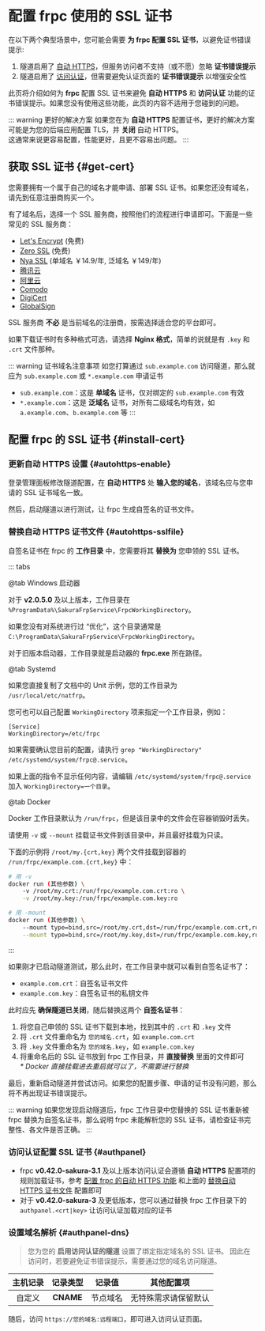 # 配置 frpc 使用的 SSL 证书

在以下两个典型场景中，您可能会需要 **为 frpc 配置 SSL 证书**，以避免证书错误提示:

1. 隧道启用了 [自动 HTTPS](/frpc/auto-https.md)，但服务访问者不支持（或不愿）忽略 **证书错误提示**
1. 隧道启用了 [访问认证](/bestpractice/frpc-auth.md)，但需要避免认证页面的 **证书错误提示** 以增强安全性

此页将介绍如何为 **frpc** 配置 SSL 证书来避免 **自动 HTTPS** 和 **访问认证** 功能的证书错误提示。如果您没有使用这些功能，此页的内容不适用于您碰到的问题。

::: warning 更好的解决方案
如果您在为 **自动 HTTPS** 配置证书，更好的解决方案可能是为您的后端应用配置 TLS，并 **关闭** 自动 HTTPS。  
这通常来说更容易配置，性能更好，且更不容易出问题。
:::

## 获取 SSL 证书 {#get-cert}

您需要拥有一个属于自己的域名才能申请、部署 SSL 证书。如果您还没有域名，请先到任意注册商购买一个。

有了域名后，选择一个 SSL 服务商，按照他们的流程进行申请即可。下面是一些常见的 SSL 服务商：

- [Let's Encrypt](https://letsencrypt.org/) (免费)
- [Zero SSL](https://zerossl.com/) (免费)
- [Nya SSL](https://get.ssl.moe/) (单域名 ￥14.9/年, 泛域名 ￥149/年)
- [腾讯云](https://cloud.tencent.com/product/ssl)
- [阿里云](https://www.aliyun.com/product/cas)
- [Comodo](https://www.comodo.com/)
- [DigiCert](https://www.digicert.com/)
- [GlobalSign](https://www.globalsign.com/)

SSL 服务商 **不必** 是当前域名的注册商，按需选择适合您的平台即可。

如果下载证书时有多种格式可选，请选择 **Nginx 格式**，简单的说就是有 `.key` 和 `.crt` 文件那种。

::: warning 证书域名注意事项
如您打算通过 `sub.example.com` 访问隧道，那么就应为 `sub.example.com` 或 `*.example.com` 申请证书

- `sub.example.com`：这是 **单域名** 证书，仅对绑定的 `sub.example.com` 有效
- `*.example.com`：这是 **泛域名** 证书，对所有二级域名均有效，如 `a.example.com`、`b.example.com` 等
:::

## 配置 frpc 的 SSL 证书 {#install-cert}

### 更新自动 HTTPS 设置 {#autohttps-enable}

登录管理面板修改隧道配置，在 **自动 HTTPS** 处 **输入您的域名**，该域名应与您申请的 SSL 证书域名一致。

然后，启动隧道以进行测试，让 frpc 生成自签名的证书文件。

### 替换自动 HTTPS 证书文件 {#autohttps-sslfile}

自签名证书在 frpc 的 **工作目录** 中，您需要将其 **替换为** 您申领的 SSL 证书。

::: tabs

@tab Windows 启动器

对于 **v2.0.5.0** 及以上版本，工作目录在 `%ProgramData%\SakuraFrpService\FrpcWorkingDirectory`。

如果您没有对系统进行过 “优化”，这个目录通常是 `C:\ProgramData\SakuraFrpService\FrpcWorkingDirectory`。

对于旧版本启动器，工作目录就是启动器的 **frpc.exe** 所在路径。

@tab Systemd

如果您直接复制了文档中的 Unit 示例，您的工作目录为 `/usr/local/etc/natfrp`。

您可也可以自己配置 `WorkingDirectory` 项来指定一个工作目录，例如：

```systemd
[Service]
WorkingDirectory=/etc/frpc
```

如果需要确认您目前的配置，请执行 `grep "WorkingDirectory" /etc/systemd/system/frpc@.service`。

如果上面的指令不显示任何内容，请编辑 `/etc/systemd/system/frpc@.service` 加入 `WorkingDirectory=一个目录`。

@tab Docker

Docker 工作目录默认为 `/run/frpc`，但是该目录中的文件会在容器销毁时丢失。

请使用 `-v` 或 `--mount` 挂载证书文件到该目录中，并且最好挂载为只读。

下面的示例将 `/root/my.{crt,key}` 两个文件挂载到容器的 `/run/frpc/example.com.{crt,key}` 中：

```bash
# 用 -v
docker run (其他参数) \
    -v /root/my.crt:/run/frpc/example.com.crt:ro \
    -v /root/my.key:/run/frpc/example.com.key:ro

# 用 -mount
docker run (其他参数) \
    --mount type=bind,src=/root/my.crt,dst=/run/frpc/example.com.crt,ro \
    --mount type=bind,src=/root/my.key,dst=/run/frpc/example.com.key,ro
```

:::

如果刚才已启动隧道测试，那么此时，在工作目录中就可以看到自签名证书了：

- `example.com.crt`：自签名证书文件
- `example.com.key`：自签名证书的私钥文件

此时应先 **确保隧道已关闭**，随后替换这两个 **自签名证书**：

1. 将您自己申领的 SSL 证书下载到本地，找到其中的 `.crt` 和 `.key` 文件
1. 将 `.crt` 文件重命名为 `您的域名.crt`，如 `example.com.crt`
1. 将 `.key` 文件重命名为 `您的域名.key`，如 `example.com.key`
1. 将重命名后的 SSL 证书放到 frpc 工作目录，并 **直接替换** 里面的文件即可  
   _* Docker 直接挂载进去重启就可以了，不需要进行替换_

最后，重新启动隧道并尝试访问。如果您的配置步骤、申请的证书没有问题，那么将不再出现证书错误提示。

::: warning
如果您发现启动隧道后，frpc 工作目录中您替换的 SSL 证书重新被 frpc 替换为自签名证书，那么说明 frpc 未能解析您的 SSL 证书，请检查证书完整性、各文件是否正确。
:::

### 访问认证配置 SSL 证书 {#authpanel}

- frpc **v0.42.0-sakura-3.1** 及以上版本访问认证会遵循 **自动 HTTPS** 配置项的规则加载证书，参考 [配置 frpc 的自动 HTTPS 功能](/frpc/auto-https.md) 和上面的 [替换自动 HTTPS 证书文件](#autohttps-sslfile) 配置即可
- 对于 **v0.42.0-sakura-3** 及更低版本，您可以通过替换 frpc 工作目录下的 `authpanel.<crt|key>` 让访问认证加载对应的证书

### 设置域名解析 {#authpanel-dns}

> 您为您的 **启用访问认证的隧道** 设置了绑定指定域名的 SSL 证书。
因此在访问时，若要避免证书错误提示，需要通过您的域名访问隧道。

| 主机记录 | 记录类型  | 记录值   | 其他配置项           |
| :------: | :-------: | :------: | :------------------: |
| 自定义   | **CNAME** | 节点域名 | 无特殊需求请保留默认 |

随后，访问 `https://您的域名:远程端口`，即可进入访问认证页面。

